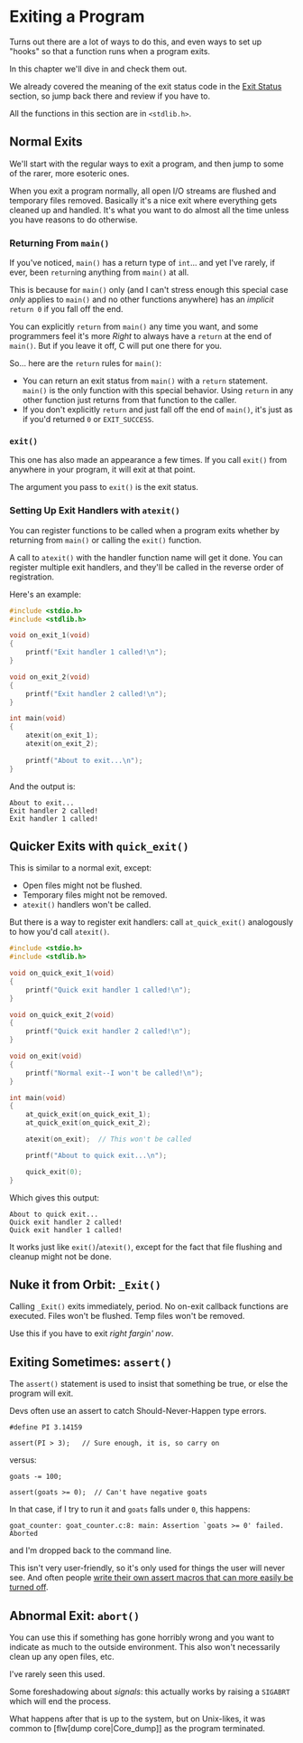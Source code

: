 <!-- Beej's guide to C

# vim: ts=4:sw=4:nosi:et:tw=72
-->

# Exiting a Program

Turns out there are a lot of ways to do this, and even ways to set up
"hooks" so that a function runs when a program exits.

In this chapter we'll dive in and check them out.

We already covered the meaning of the exit status code in the [Exit
Status](#exit-status) section, so jump back there and review if you have
to.

All the functions in this section are in `<stdlib.h>`.

## Normal Exits

We'll start with the regular ways to exit a program, and then jump to
some of the rarer, more esoteric ones.

When you exit a program normally, all open I/O streams are flushed and
temporary files removed. Basically it's a nice exit where everything
gets cleaned up and handled. It's what you want to do almost all the
time unless you have reasons to do otherwise.

### Returning From `main()`

If you've noticed, `main()` has a return type of `int`... and yet I've
rarely, if ever, been `return`ing anything from `main()` at all.

This is because for `main()` only (and I can't stress enough this
special case _only_ applies to `main()` and no other functions anywhere)
has an _implicit_ `return 0` if you fall off the end.

You can explicitly `return` from `main()` any time you want, and some
programmers feel it's more _Right_ to always have a `return` at the end
of `main()`. But if you leave it off, C will put one there for you.

So... here are the `return` rules for `main()`:

* You can return an exit status from `main()` with a `return` statement.
  `main()` is the only function with this special behavior. Using
  `return` in any other function just returns from that function to the
  caller.
* If you don't explicitly `return` and just fall off the end of
  `main()`, it's just as if you'd returned `0` or `EXIT_SUCCESS`.

### `exit()`

This one has also made an appearance a few times. If you call `exit()`
from anywhere in your program, it will exit at that point.

The argument you pass to `exit()` is the exit status.

### Setting Up Exit Handlers with `atexit()`

You can register functions to be called when a program exits whether by
returning from `main()` or calling the `exit()` function.

A call to `atexit()` with the handler function name will get it done.
You can register multiple exit handlers, and they'll be called in the
reverse order of registration.

Here's an example:

``` {.c .numberLines}
#include <stdio.h>
#include <stdlib.h>

void on_exit_1(void)
{
    printf("Exit handler 1 called!\n");
}

void on_exit_2(void)
{
    printf("Exit handler 2 called!\n");
}

int main(void)
{
    atexit(on_exit_1);
    atexit(on_exit_2);
    
    printf("About to exit...\n");
}
```

And the output is:

```
About to exit...
Exit handler 2 called!
Exit handler 1 called!
```

## Quicker Exits with `quick_exit()`

This is similar to a normal exit, except:

* Open files might not be flushed.
* Temporary files might not be removed.
* `atexit()` handlers won't be called.

But there is a way to register exit handlers: call `at_quick_exit()`
analogously to how you'd call `atexit()`.

``` {.c .numberLines}
#include <stdio.h>
#include <stdlib.h>

void on_quick_exit_1(void)
{
    printf("Quick exit handler 1 called!\n");
}

void on_quick_exit_2(void)
{
    printf("Quick exit handler 2 called!\n");
}

void on_exit(void)
{
    printf("Normal exit--I won't be called!\n");
}

int main(void)
{
    at_quick_exit(on_quick_exit_1);
    at_quick_exit(on_quick_exit_2);

    atexit(on_exit);  // This won't be called

    printf("About to quick exit...\n");

    quick_exit(0);
}
```

Which gives this output:

```
About to quick exit...
Quick exit handler 2 called!
Quick exit handler 1 called!
```

It works just like `exit()`/`atexit()`, except for the fact that file
flushing and cleanup might not be done.

## Nuke it from Orbit: `_Exit()`

Calling `_Exit()` exits immediately, period. No on-exit callback
functions are executed. Files won't be flushed. Temp files won't be
removed.

Use this if you have to exit _right fargin' now_.

## Exiting Sometimes: `assert()`

The `assert()` statement is used to insist that something be true, or
else the program will exit.

Devs often use an assert to catch Should-Never-Happen type errors.

``` {.c}
#define PI 3.14159

assert(PI > 3);   // Sure enough, it is, so carry on
```

versus:

``` {.c}
goats -= 100;

assert(goats >= 0);  // Can't have negative goats
```

In that case, if I try to run it and `goats` falls under `0`, this
happens:

```
goat_counter: goat_counter.c:8: main: Assertion `goats >= 0' failed.
Aborted
```

and I'm dropped back to the command line.

This isn't very user-friendly, so it's only used for things the user
will never see. And often people [write their own assert macros that can
more easily be turned off](#my-assert).


## Abnormal Exit: `abort()`

You can use this if something has gone horribly wrong and you want to
indicate as much to the outside environment. This also won't necessarily
clean up any open files, etc.

I've rarely seen this used.

Some foreshadowing about _signals_: this actually works by raising a
`SIGABRT` which will end the process. 

What happens after that is up to the system, but on Unix-likes, it was
common to [flw[dump core|Core_dump]] as the program terminated.